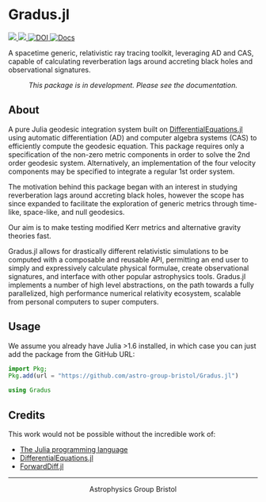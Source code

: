 # Gradus.jl

<a href="https://codecov.io/gh/astro-group-bristol/Gradus.jl">
    <img src="https://codecov.io/gh/astro-group-bristol/Gradus.jl/branch/main/graph/badge.svg?token=A91E22KZR5"/>
</a>
<a href="https://github.com/astro-group-bristol/Gradus.jl/actions/workflows/test.yml">
    <img src="https://github.com/astro-group-bristol/Gradus.jl/actions/workflows/test.yml/badge.svg"/>
</a>
<a href="https://doi.org/10.5281/zenodo.6471796">
    <img src="https://zenodo.org/badge/DOI/10.5281/zenodo.6471796.svg" alt="DOI">
</a> 
<a href="https://astro-group-bristol.github.io/Gradus.jl/dev/">
<img alt="Docs" src="https://img.shields.io/badge/docs-dev-blue.svg"/>
</a>


A spacetime generic, relativistic ray tracing toolkit, leveraging AD and CAS, capable of calculating reverberation lags around accreting black holes and observational signatures.

<p align="center"> <i> This package is in development. Please see the documentation.</i> </p>

## About

A pure Julia geodesic integration system built on [DifferentialEquations.jl](https://github.com/SciML/DifferentialEquations.jl) using automatic differentiation (AD) and computer algebra systems (CAS) to efficiently compute the geodesic equation. This package requires only a specification of the non-zero metric components in order to solve the 2nd order geodesic system. Alternatively, an implementation of the four velocity components may be specified to integrate a regular 1st order system.

The motivation behind this package began with an interest in studying reverberation lags around accreting black holes, however the scope has since expanded to facilitate the exploration of generic metrics through time-like, space-like, and null geodesics. 

Our aim is to make testing modified Kerr metrics and alternative gravity theories fast.

Gradus.jl allows for drastically different relativistic simulations to be computed with a composable and reusable API, permitting an end user to simply and expressively calculate physical formulae, create observational signatures, and interface with other popular astrophysics tools. Gradus.jl implements a number of high level abstractions, on the path towards a fully parallelized, high performance numerical relativity ecosystem, scalable from personal computers to super computers.

## Usage

We assume you already have Julia >1.6 installed, in which case you can just add the package from the GitHub URL:
```julia
import Pkg;
Pkg.add(url = "https://github.com/astro-group-bristol/Gradus.jl")

using Gradus
```

## Credits

This work would not be possible without the incredible work of:

- [The Julia programming language](https://github.com/JuliaLang/Julia)
- [DifferentialEquations.jl](https://github.com/SciML/DifferentialEquations.jl)
- [ForwardDiff.jl](https://github.com/JuliaDiff/ForwardDiff.jl)

<hr>

<p align="center"> Astrophysics Group Bristol </p>